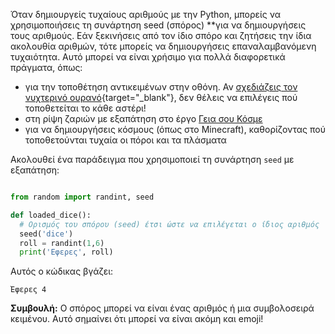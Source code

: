 Όταν δημιουργείς τυχαίους αριθμούς με την Python, μπορείς να χρησιμοποιήσεις τη συνάρτηση </strong>seed (σπόρος) **για να δημιουργήσεις τους αριθμούς. Εάν ξεκινήσεις από τον ίδιο σπόρο και ζητήσεις την ίδια ακολουθία αριθμών, τότε μπορείς να δημιουργήσεις επαναλαμβανόμενη τυχαιότητα. Αυτό μπορεί να είναι χρήσιμο για πολλά διαφορετικά πράγματα, όπως:</p>

- για την τοποθέτηση αντικειμένων στην οθόνη. Αν [σχεδιάζεις τον νυχτερινό ουρανό](https://trinket.io/python/c67c589510?outputOnly=true&runOption=run){target="_blank"}, δεν θέλεις να επιλέγεις πού τοποθετείται το κάθε αστέρι!
- στη ρίψη ζαριών με εξαπάτηση στο έργο [Γεια σου Κόσμε](https://projects.raspberrypi.org/en/projects/hello-world)
- για να δημιουργήσεις κόσμους (όπως στο Minecraft), καθορίζοντας πού τοποθετούνται τυχαία οι πόροι και τα πλάσματα


Ακολουθεί ένα παράδειγμα που χρησιμοποιεί τη συνάρτηση `seed` με εξαπάτηση:

```python

from random import randint, seed

def loaded_dice():
  # Ορισμός του σπόρου (seed) έτσι ώστε να επιλέγεται ο ίδιος αριθμός
  seed('dice')
  roll = randint(1,6)
  print('Εφερες', roll)

```
Αυτός ο κώδικας βγάζει:

```
Έφερες 4
```

**Συμβουλή:** Ο σπόρος μπορεί να είναι ένας αριθμός ή μια συμβολοσειρά κειμένου. Αυτό σημαίνει ότι μπορεί να είναι ακόμη και emoji!